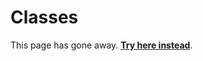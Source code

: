 # Classes

This page has gone away. [**Try here instead**](https://lib-docs.delphidabbler.com/Streams/3/API#classes).